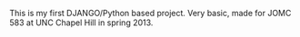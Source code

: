 This is my first DJANGO/Python based project. Very basic, made for JOMC 583 at UNC Chapel Hill in spring 2013.
